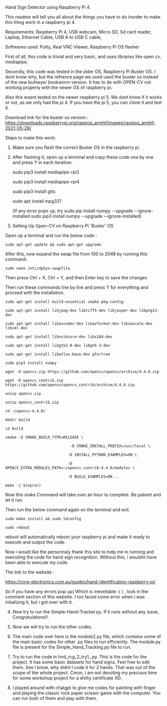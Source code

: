Hand Sign Detector using Raspberry Pi 4.

This readme will tell you all about the things you have to do inorder to make this thing work in a raspberry pi 4.

Requirements: 
Raspberry Pi 4,
USB webcam,
Micro SD,
Sd card reader,
Laptop,
Ethernet Cable,
USB A to USB C cable,

Softwares used:
Putty,
Real VNC Viewer,
Raspberry Pi OS flasher


First of all, this code is trivial and very basic, and uses libraries like open cv, mediapipe. 

Secondly, this code was tested in the older OS, Raspberry Pi Buster OS. I dont know why, but the refrence page we used used the buster os instead of the new bullseye/ bookworm version. It has to do with OPEN-CV not working properly with the newer OS of raspberry pi. 

Also this wasnt tested on the newer raspberry pi 5. We dont know if it works or not, as we only had the pi 4. If you have the pi 5, you can clone it and test it.

Download link for the buster os version :
https://downloads.raspberrypi.org/raspios_armhf/images/raspios_armhf-2021-05-28/

Steps to make this work:
1) Make sure you flash the correct Buster OS in the raspberry pi.
2) After flashing it, open up a terminal and copy these code one by one and press Y in each iteration. 

    sudo pip3 install mediapipe-rpi3

    sudo pip3 install mediapipe-rpi4

    sudo pip3 install gtts

    sudo apt install mpg321

    (If any error pops up, try 
    sudo pip install numpy --upgrade --ignore-installed
    sudo pip3 install numpy --upgrade --ignore-installed)


3) Setting Up Open-CV on Raspberry Pi 'Buster' OS

Open up a terminal and run the below code :

    sudo apt-get update && sudo apt-get upgrade

After this, now expand the swap file from 100 to 2048 by running this command:

    sudo nano /etc/dphys-swapfile

Then press Ctrl + X, Ctrl + Y, and then Enter key to save the changes

Then run these commands line by line and press Y for everything and proceed with the installation. 

    sudo apt-get install build-essential cmake pkg-config

    sudo apt-get install libjpeg-dev libtiff5-dev libjasper-dev libpng12-dev

    sudo apt-get install libavcodec-dev libavformat-dev libswscale-dev libv4l-dev

    sudo apt-get install libxvidcore-dev libx264-dev

    sudo apt-get install libgtk2.0-dev libgtk-3-dev

    sudo apt-get install libatlas-base-dev gfortran

    sudo pip3 install numpy

    wget -O opencv.zip https://github.com/opencv/opencv/archive/4.4.0.zip

    wget -O opencv_contrib.zip https://github.com/opencv/opencv_contrib/archive/4.4.0.zip

    unzip opencv.zip

    unzip opencv_contrib.zip

    cd ~/opencv-4.4.0/

    mkdir build

    cd build

    cmake -D CMAKE_BUILD_TYPE=RELEASE \

                                 -D CMAKE_INSTALL_PREFIX=/usr/local \
    
                                -D INSTALL_PYTHON_EXAMPLES=ON \

                                -D OPENCV_EXTRA_MODULES_PATH=~/opencv_contrib-4.4.0/modules \

                                -D BUILD_EXAMPLES=ON ..

    make -j $(nproc)


Now this make Command will take over an hour to complete. Be patient and let it run. 

Then run the below command again on the terminal and exit.

    sudo make install && sudo ldconfig

    sudo reboot

reboot will automatically reboot your raspberry pi and make it ready to execute and output the code.


Now i would like the personnaly thank this site to help me in running and executing the code for hand sign recognition. Without this, i wouldnt have been able to execute my code. 

The link to the website :

https://core-electronics.com.au/guides/hand-identification-raspberry-pi/

So if you have any errors pop up( Which is ineveitable :( ) , look in the comment section of this website. I too faced some error when i was intializing it, but i got over with it.


4) Now try to run the Simple-Hand-Tracker.py. If it runs without any issue, Congratulations!!. 

5) Now we will try to run the other codes.

6) The main code over here is the module2.py file, which contains some of the main basic codes for other .py files to run efficiently. The module.py file is present for the Simple_Hand_Tracking.py file to run.

7) Try to run the code in hnd_rcg_2_try1_.py. This is the code for the project. It has some basic datasets for hand signs. Feel free to edit them.
See I know, why didnt I code it for 2 hands. That was out of the scope of the whole project. Cmon, i am not devoting my precious time for some workshop project for a shitty certificate XD.

8) I played around with chatgpt to give me codes for painting with finger and playing the classic rock paper scissor game with the computer. You can run both of them and play with them. 

